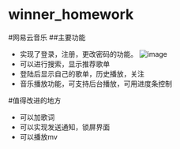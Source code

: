 winner_homework
===
#网易云音乐
##主要功能
  * 实现了登录，注册，更改密码的功能。
  ![image]()
  * 可以进行搜索，显示推荐歌单
  * 登陆后显示自己的歌单，历史播放，关注
  * 音乐播放功能，可支持后台播放，可用进度条控制

#值得改进的地方
  * 可以加歌词
  * 可以实现发送通知，锁屏界面
  * 可以播放mv
  
  
